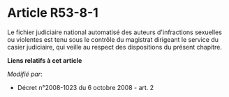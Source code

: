 # Article R53-8-1

Le fichier judiciaire national automatisé des auteurs d'infractions sexuelles ou violentes est tenu sous le contrôle du
magistrat dirigeant le service du casier judiciaire, qui veille au respect des dispositions du présent chapitre.

**Liens relatifs à cet article**

_Modifié par_:

  - Décret n°2008-1023 du 6 octobre 2008 - art. 2
